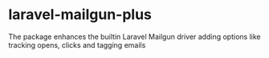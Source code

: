 # laravel-mailgun-plus
The package enhances the builtin Laravel Mailgun driver adding options like tracking opens, clicks and tagging emails
